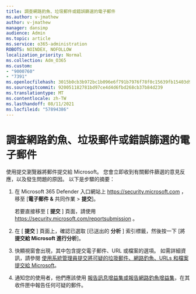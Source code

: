 ```yaml
---
title: 調查網路釣魚、垃圾郵件或錯誤篩選的電子郵件
ms.author: v-jmathew
author: v-jmathew
manager: dansimp
audience: Admin
ms.topic: article
ms.service: o365-administration
ROBOTS: NOINDEX, NOFOLLOW
localization_priority: Normal
ms.collection: Adm_O365
ms.custom:
- "9000760"
- "7391"
ms.openlocfilehash: 3015b0cb3b972bc1b096e6f791b7976f78f0c15639fb15403d9b0c134a09e1cf
ms.sourcegitcommit: 920051182781bd97ce4d4d6fbd268cb37b84d239
ms.translationtype: MT
ms.contentlocale: zh-TW
ms.lasthandoff: 08/11/2021
ms.locfileid: "57894386"
---
```

# <a name="investigate-phishing-spam-or-incorrectly-filtered-email"></a>調查網路釣魚、垃圾郵件或錯誤篩選的電子郵件

使用提交瀏覽器將郵件提交給 Microsoft。 您會立即收到有關郵件篩選的意見反應，以及發生問題的原因。 以下是步驟的摘要：

1. 在 Microsoft 365 Defender 入口網站上 <https://security.microsoft.com> ，移至 [**電子郵件 &** 共同作業 \> **提交**]。

   若要直接移至 [ **提交** ] 頁面，請使用 <https://security.microsoft.com/reportsubmission> 。

2. 在 [ **提交** ] 頁面上，確認已選取 [已送出的 **分析** ] 索引標籤，然後按一下 [將 **提交給 Microsoft 進行分析**]。

3. 快顯視窗會出現，其中包含提交電子郵件、URL 或檔案的選項。 如需詳細資訊，請參閱 [使用系統管理員提交將可疑的垃圾郵件、網路釣魚、URLs 和檔案提交給 Microsoft](https://docs.microsoft.com/microsoft-365/security/office-365-security/admin-submission)。

4. 通知您的使用者，他們應該使用 [報告訊息增益集或報告網路釣魚增益集](https://docs.microsoft.com/microsoft-365/security/office-365-security/enable-the-report-message-add-in)，在其收件匣中報告任何可疑的郵件。
